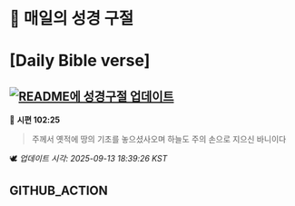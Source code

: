 # 🙏 매일의 성경 구절
# [Daily Bible verse]
## [![README에 성경구절 업데이트](https://github.com/DONGSUKA/first_test/actions/workflows/update-readme-bible.yml/badge.svg)](https://github.com/DONGSUKA/first_test/actions/workflows/update-readme-bible.yml)
<!-- START_BIBLE_VERSE -->
📖 **시편 102:25**
> 주께서 옛적에 땅의 기초를 놓으셨사오며 하늘도 주의 손으로 지으신 바니이다

🕊️ _업데이트 시각: 2025-09-13 18:39:26 KST_
  <!-- END_BIBLE_VERSE -->
## GITHUB_ACTION
